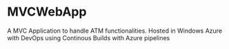 <h1>MVCWebApp</h2>
A MVC Application to handle ATM functionalities.
Hosted in Windows Azure with DevOps using Continous Builds with Azure pipelines
